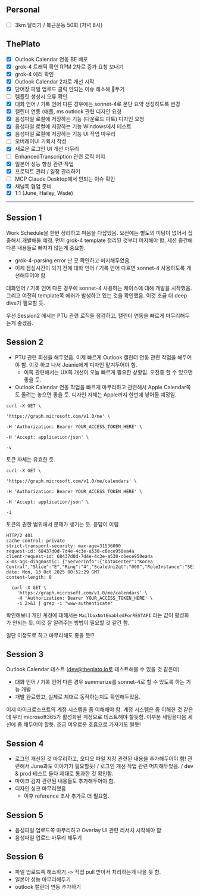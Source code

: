 ## Personal
- [ ] 3km 달리기 / 복근운동 50회 (저녁 8시)

## ThePlato
- [x] Outlook Calendar 연동 BE 배포
- [x] grok-4 트래픽 확인 RPM 2차로 증가 요청 보내기
- [x] grok-4 에러 확인
- [x] Outlook Calendar 2차로 개선 시작
- [x] 단어장 파일 업로드 클릭 안되는 이슈 해소해 두기
- [ ] 템플릿 생성시 오류 확인
- [x] 대화 언어 / 기록 언어 다른 경우에는 sonnet-4로 문단 요약 생성하도록 변경
- [x] 캘린더 연동 (애플, ms outlook 관련 디자인 요청
- [x] 음성파일 로컬에 저장하는 기능 (다운로드 파트) 디자인 요청
- [x] 음성파일 로컬에 저장하는 기능 Windows에서 테스트
- [x] 음성파일 로컬에 저장하는 기능 UI 작업 마무리
- [ ] 오버레이UI 기획서 작성
- [x] 새로운 로그인 UI 개선 마무리
- [ ] EnhancedTranscription 관련 로직 머지
- [x] 일본어 성능 향상 관련 작업
- [x] 프로덕트 관리 / 일정 관리하기
- [ ] MCP Claude Desktop에서 안되는 이슈 확인
- [x] 채널톡 협업 준비
- [x] 1:1 (June, Hailey, Wade)

---

## Session 1
Work Schedule을 한번 정리하고 마음을 다잡았음. 오전에는 별도의 미팅이 없어서 집중해서 개발해둘 예정.
먼저 grok-4 template 정리된 것부터 머지해야 함. 세션 중간에 다른 내용들로 빠지지 않는게 중요함.
- grok-4-parsing error 난 곳 확인하고 머지해두었음.
- 이제 점심시간이 되기 전에 대화 언어 / 기록 언어 다르면 sonnet-4 사용하도록 개선해두어야 함.

대화언어 / 기록 언어 다른 경우에 sonnet-4 사용하는 케이스에 대해 개발을 시작했음.
그리고 여전히 template쪽 에러가 발생하고 있는 것을 확인했음. 이것 조금 더 deep dive가 필요할 듯.

우선 Session2 에서는 PTU 관련 로직들 점검하고, 캘린더 연동을 빠르게 마무리해두는게 좋겠음.

## Session 2
- PTU 관련 회신을 해두었음. 이제 빠르게 Outlook 캘린더 연동 관련 작업을 해두어야 함. 이것 하고 나서 Jeanie에게 디자인 맡겨두어야 함.
	- 이쪽 관련해서는 UX쪽 개선이 오늘 빠르게 필요한 상황임. 오전중 할 수 있으면 좋을 듯.
- Outlook Calendar 연동 작업을 빠르게 마무리하고 관련해서 Apple Calendar쪽도 돌려는 놓으면 좋을 듯. 디자인 자체는 Apple까지 한번에 넣어둘 예정임.

```
curl -X GET \

'https://graph.microsoft.com/v1.0/me' \

-H 'Authorization: Bearer YOUR_ACCESS_TOKEN_HERE' \

-H 'Accept: application/json' \

-v
```
토큰 자체는 유효한 듯.

```
curl -X GET \

'https://graph.microsoft.com/v1.0/me/calendars' \

-H 'Authorization: Bearer YOUR_ACCESS_TOKEN_HERE' \

-H 'Accept: application/json' \

-i
```
토큰의 권한 범위에서 문제가 생기는 듯. 응답이 이럼

```
HTTP/2 401
cache-control: private
strict-transport-security: max-age=31536000
request-id: 68437d0d-7d4e-4c3e-a530-c6ece950ea4a
client-request-id: 68437d0d-7d4e-4c3e-a530-c6ece950ea4a
x-ms-ags-diagnostic: {"ServerInfo":{"DataCenter":"Korea Central","Slice":"E","Ring":"4","ScaleUni2qt":"000","RoleInstance":"SE1PEPF000113AC"}}
date: Mon, 13 Oct 2025 00:52:29 GMT
content-length: 0

```

```
  curl -X GET \
    'https://graph.microsoft.com/v1.0/me/calendars' \
    -H 'Authorization: Bearer YOUR_ACCESS_TOKEN_HERE' \
    -i 2>&1 | grep -i "www-authenticate"
```

확인해보니 개인 계정에 대해서는 `MailboxNotEnabledForRESTAPI` 라는 값이 활성화가 안되는 듯. 이것 잘 알려주는 방법이 필요할 것 같긴 함. 

일단 이정도로 하고 마무리해도 좋을 듯!?


## Session 3
Outlook Calendar 테스트 (dev@theplato.io로 테스트해볼 수 있을 것 같은데)
- 대화 언어 / 기록 언어 다른 경우 summarize를 sonnet-4로 할 수 있도록 하는 기능 개발
- 개발 완료했고, 실제로 제대로 동작하는지도 확인해두었음.

이제 마이크로소프트의 계정 시스템을 좀 이해해야 함.
계정 시스템은 좀 이해한 것 같은데 우리 microsoft365가 활성화된 계정으로 테스트해야 할듯함. 이부분 세팅을다음 세션에 좀 해두어야 할듯.
조금 여유로운 호흡으로 가져가도 될듯!

## Session 4
- 로그인 개선된 것 마무리하고, 오디오 파일 저장 관련된 내용을 추가해두어야 함! 관련해서 June과도 이야기가 필요할듯! / 로그인 개선 작업 관련 머지해두었음. / dev & prod 테스트 둘다 제대로 통과한 것 확인함.
- 마이크 감지 관련된 내용들도 추가해두어야 함.
- 디자인 싱크 마무리했음
	- 이후 reference 조사 추가로 더 필요함.


## Session 5
- 음성파일 업로드쪽 마무리하고 Overlay UI 관련 리서치 시작해야 함
- 음성파일 업로드 마무리 해두기


## Session 6
- 파일 업로드쪽 해소하기 -> 직접 pull 받아서 처리하는게 나을 듯 함.
- 일본어 성능 마무리해두기
- outlook 캘린더 연동 추가하기